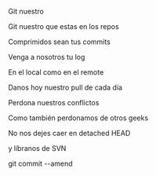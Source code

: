 Git nuestro

Git nuestro que estas en los repos

Comprimidos sean tus commits

Venga a nosotros tu log

En el local como en el remote

Danos hoy nuestro pull de cada día

Perdona nuestros conflictos

Como también perdonamos de otros geeks

No nos dejes caer en detached HEAD

y líbranos de SVN

git commit --amend
